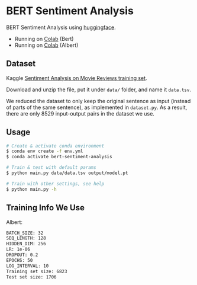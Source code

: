 # BERT Sentiment Analysis 

BERT Sentiment Analysis using [huggingface](https://huggingface.co/). 

- Running on [Colab](https://colab.research.google.com/drive/1wyTvlDgREFyuJgRoev2EPnj8fjcyHA__?usp=sharing) (Bert)
- Running on [Colab](https://colab.research.google.com/drive/1rd4h-bXPWgUYmXqVENB9SF2md9uyWSfb?usp=sharing) (Albert)

## Dataset

Kaggle [Sentiment Analysis on Movie Reviews training set](https://www.kaggle.com/c/sentiment-analysis-on-movie-reviews/data?select=train.tsv.zip).

Download and unzip the file, put it under `data/` folder, and name it `data.tsv`.

We reduced the dataset to only keep the original sentence as input (instead of parts of the same sentence), as implemented in `dataset.py`. As a result, there are only 8529 input-output pairs in the dataset we use.

## Usage

```bash
# Create & activate conda environment
$ conda env create -f env.yml
$ conda activate bert-sentiment-analysis

# Train & test with default params
$ python main.py data/data.tsv output/model.pt

# Train with other settings, see help
$ python main.py -h
```

## Training Info We Use

Albert:

```bash
BATCH_SIZE: 32
SEQ_LENGTH: 128
HIDDEN_DIM: 256
LR: 1e-06
DROPOUT: 0.2
EPOCHS: 50
LOG_INTERVAL: 10
Training set size: 6823
Test set size: 1706
```
